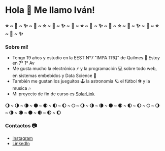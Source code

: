 # Hola 👋 Me llamo Iván!

### ⭐ ~ 🌟 ~ ✨ ~ 🌟 ~ ⭐ ~ 🌟 ~ ✨ ~ 🌟 ~ ⭐ ~ 🌟 ~ ✨ ~ 🌟 ~ ⭐ ~ 🌟 ~ ✨ ~ 🌟 ~ ⭐ ~ 🌟 ~ ✨
### Sobre mí!
- Tengo 19 años y estudio en la EEST N°7 "IMPA TRQ" de Quilmes 🔧 Estoy en 7° 1° Av<br>
- Me gusta mucho la electrónica ⚡ y la programación 💻 sobre todo web, en sistemas embebidos y Data Science 🔬<br>
- También me gustan los jueguitos 🕹 la astronomía 🪐 el fútbol ⚽ y la musica 🎶<br>
- Mi proyecto de fin de curso es [SolarLink](https://github.com/solarlink-ar/solarlink)<br>

#### 🌖 ~ 🌗 ~ 🌘 ~ 🌑 ~ 🌒 ~ 🌓 ~ 🌔 ~ 🌕 ~ 🌖 ~ 🌗 ~ 🌘 ~ 🌑 ~ 🌒 ~ 🌓 ~ 🌔 ~ 🌕 ~ 🌖 ~ 🌗 ~ 🌘 ~ 🌑 ~ 🌒 ~ 🌓 ~ 🌔

### Contactos 📷
- [Instagram](https://www.instagram.com/ivancenyko/)
- [LinkedIn](https://www.linkedin.com/in/ivan-cenyko/)
